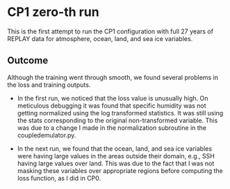# CP1 zero-th run
This is the first attempt to run the CP1 configuration with full 27 years of 
REPLAY data for atmosphere, ocean, land, and sea ice variables.

## Outcome
Although the training went through smooth, we found several problems in the 
loss and training outputs.
- In the first run, we noticed that the loss value is unusually high. On 
meticulous debugging it was found that specific humidity was not getting 
normalized using the log transformed statistics. It was still using the stats
corresponding to the original non-transformed variable. This was due to 
a change I made in the normalization subroutine in the coupledemulator.py.

- In the next run, we found that the ocean, land, and sea ice variables were 
having large values in the areas outside their domain, e.g., SSH having large 
values over land. This was due to the fact that I was not masking these
variables over appropriate regions before computing the loss function, as I 
did in CP0.
  
